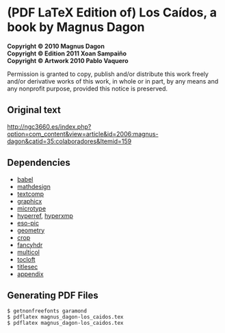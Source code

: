 (PDF LaTeX Edition of) Los Caídos, a book by Magnus Dagon
=========================================================

**Copyright &copy; 2010 Magnus Dagon**  
**Copyright &copy; Edition 2011 Xoan Sampaiño**  
**Copyright &copy; Artwork 2010 Pablo Vaquero**

Permission is granted to copy, publish and/or distribute this work freely and/or derivative works of this work, in whole or in part, by any means and any nonprofit purpose, provided this notice is preserved.

Original text
-------------

<http://ngc3660.es/index.php?option=com_content&view=article&id=2006:magnus-dagon&catid=35:colaboradores&Itemid=159>

Dependencies
------------

* [babel](http://ctan.org/pkg/babel)
* [mathdesign](http://ctan.org/pkg/mathdesign)
* [textcomp](http://ctan.org/pkg/texcomp)
* [graphicx](http://ctan.org/pkg/graphicx)
* [microtype](http://ctan.org/pkg/microtype)
* [hyperref](http://ctan.org/pkg/hyperref), [hyperxmp](http://ctan.org/pkg/hyperxmp)
* [eso-pic](http://ctan.org/pkg/eso-pic)
* [geometry](http://ctan.org/pkg/geometry)
* [crop](http://ctan.org/pkg/crop)
* [fancyhdr](http://ctan.org/pkg/fancyhdr)
* [multicol](http://ctan.org/pkg/multicol)
* [tocloft](http://ctan.org/pkg/tocloft)
* [titlesec](http://ctan.org/pkg/titlesec)
* [appendix](http://ctan.org/pkg/appendix)

Generating PDF Files
--------------------

    $ getnonfreefonts garamond
    $ pdflatex magnus_dagon-los_caidos.tex
    $ pdflatex magnus_dagon-los_caidos.tex
